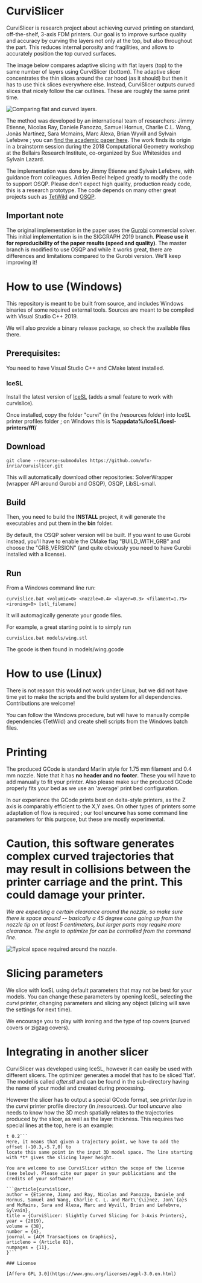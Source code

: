 # CurviSlicer

CurviSlicer is research project about achieving curved printing on standard, off-the-shelf, 3-axis FDM printers. 
Our goal is to improve surface quality and accuracy by curving the layers not only at the top, but also throughout the part. This reduces internal porosity and fragilities, and allows to accurately position the top curved surfaces. 

The image below compares adaptive slicing with flat layers (top) to the same number of layers using CurviSlicer (bottom). The adaptive slicer concentrates the thin slices around the car hood (as it should) but then it has to use thick slices everywhere else. Instead, CurviSlicer outputs curved slices that nicely follow the car outlines. These are roughly the same print time.

![](https://github.com/mfx-inria/curvislicer/blob/master/resources/car.png "Comparing flat and curved layers.")

The method was developed by an international team of researchers: Jimmy Etienne, Nicolas Ray, Daniele Panozzo, Samuel Hornus, Charlie C.L. Wang, Jonàs Martínez, Sara Mcmains, Marc Alexa, Brian Wyvill and Sylvain Lefebvre ; you can [find the academic paper here](https://hal.archives-ouvertes.fr/hal-02120033/document).
The work finds its origin in a brainstorm session during the 2018 Computational Geometry workshop at the Bellairs Research Institute, co-organized by Sue Whitesides and Sylvain Lazard.

The implementation was done by Jimmy Etienne and Sylvain Lefebvre, with guidance from colleagues. Adrien Bedel helped greatly to modify the code to support OSQP.
Please don't expect high quality, production ready code, this is a research prototype. The code depends on many other great projects such as [TetWild](https://github.com/Yixin-Hu/TetWild) and [OSQP](https://github.com/oxfordcontrol/osqp).

## Important note

The original implementation in the paper uses the [Gurobi](https://www.gurobi.com/) commercial solver. This initial implementation is in the SIGGRAPH 2019 branch. **Please use it for reproducibility of the paper results (speed and quality)**. The master branch is modified to use OSQP and while it works great, there are differences and limitations compared to the Gurobi version. We'll keep improving it!

# How to use (Windows)

This repository is meant to be built from source, and includes Windows binaries of some required external tools. Sources are meant to be compiled with Visual Studio C++ 2019. 

We will also provide a binary release package, so check the available files there.

## Prerequisites:

You need to have Visual Studio C++ and CMake latest installed.

### IceSL

Install the latest version of [IceSL](https://icesl.loria.fr/download/) (adds a small feature to work with curvislice).

Once installed, copy the folder "curvi" (in the /resources folder) into IceSL printer profiles folder ; on Windows this is **%appdata%/IceSL/icesl-printers/fff/**

## Download

```git clone --recurse-submodules https://github.com/mfx-inria/curvislicer.git```

This will automatically download other repositories:
	SolverWrapper (wrapper API around Gurobi and OSQP),
	OSQP,
	LibSL-small.

## Build

Then, you need to build the **INSTALL** project, it will generate the executables and put them in the **bin** folder.

By default, the OSQP solver version will be built. If you want to use Gurobi instead, you'll have to enable the CMake flag "BUILD_WITH_GRB" and choose the "GRB_VERSION" (and quite obviously you need to have Gurobi installed with a license).

## Run

From a Windows command line run:

```curvislice.bat <volumic=0> <nozzle=0.4> <layer=0.3> <filament=1.75> <ironing=0> [stl_filename]```

It will automagically generate your gcode files.

For example, a great starting point is to simply run

```curvislice.bat models/wing.stl```

The gcode is then found in models/wing.gcode

# How to use (Linux)

There is not reason this would not work under Linux, but we did not have time yet to make the scripts and the build system for all dependencies. Contributions are welcome!

You can follow the Windows procedure, but will have to manually compile dependencies (TetWild) and create shell scripts from the Windows batch files.

# Printing

The produced GCode is standard Marlin style for 1.75 mm filament and 0.4 mm nozzle. 
Note that it has **no header and no footer**. These you will have to add manually to fit your printer. Also please make sur the produced GCode properly fits your bed as we use an 'average' print bed configuration.

In our experience the GCode prints best on delta-style printers, as the Z axis is comparably efficient to the X,Y axes. On other types of printers some adaptation of flow is required ; our tool **uncurve** has some command line parameters for this purpose, but these are mostly experimental.

# Caution, this software generates complex curved trajectories that may result in collisions between the printer carriage and the print. This could damage your printer.

*We are expecting a certain clearance around the nozzle, so make sure there is space around -- basically a 45 degree cone going up from the nozzle tip on at least 5 centimeters, but larger parts may require more clearance. The angle to optimize for can be controlled from the command line.*

![](https://github.com/mfx-inria/curvislicer/blob/master/resources/nozzle-clearance.jpg "Typical space required around the nozzle.")

# Slicing parameters

We slice with IceSL using default parameters that may not be best for your models.
You can change these parameters by opening IceSL, selecting the *curvi* printer, 
changing parameters and slicing any object (slicing will save the settings for next time).

We encourage you to play with ironing and the type of top covers (curved covers or zigzag covers).

# Integrating in another slicer

CurviSlicer was developed using IceSL, however it can easily be used with different slicers.
The optimizer generates a model that has to be sliced 'flat'. The model is called *after.stl*
and can be found in the sub-directory having the name of your model and created during processing.

However the slicer has to output a special GCode format, see *printer.lua* in the *curvi* printer profile directory (in /resources). Our tool *uncurve* also needs to know how the 3D mesh spatially relates to the trajectories produced by the slicer, as well as the layer thickness.
This requires two special lines at the top, here is an example:
```o X-10.3 Y-5.7 Z0.0
t 0.2```
Here, it means that given a trajectory point, we have to add the offset (-10.3,-5.7,0) to
locate this same point in the input 3D model space. The line starting with *t* gives the slicing layer height.

You are welcome to use CurviSlicer within the scope of the license (see below). Please cite our paper in your publications and the credits of your software!

```@article{curvislicer,
author = {Etienne, Jimmy and Ray, Nicolas and Panozzo, Daniele and Hornus, Samuel and Wang, Charlie C. L. and Mart\'{\i}nez, Jon\`{a}s and McMains, Sara and Alexa, Marc and Wyvill, Brian and Lefebvre, Sylvain},
title = {CurviSlicer: Slightly Curved Slicing for 3-Axis Printers},
year = {2019},
volume = {38},
number = {4},
journal = {ACM Transactions on Graphics},
articleno = {Article 81},
numpages = {11},
}```

### License

[Affero GPL 3.0](https://www.gnu.org/licenses/agpl-3.0.en.html)
